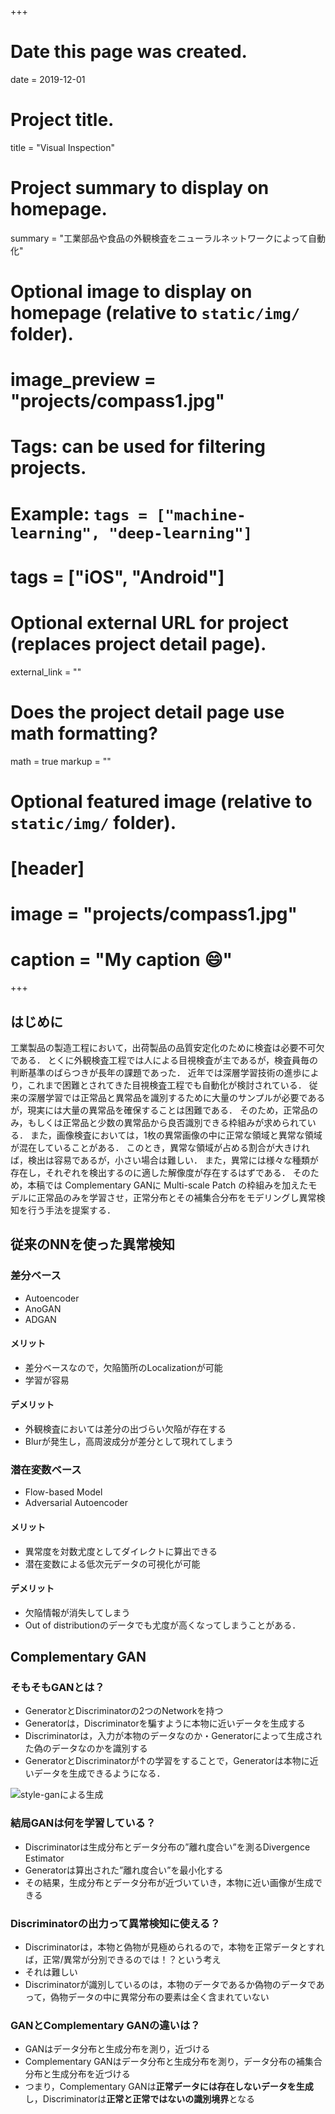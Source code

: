 +++
# Date this page was created.
date = 2019-12-01

# Project title.
title = "Visual Inspection"

# Project summary to display on homepage.
summary = "工業部品や食品の外観検査をニューラルネットワークによって自動化"

# Optional image to display on homepage (relative to `static/img/` folder).
# image_preview = "projects/compass1.jpg"

# Tags: can be used for filtering projects.
# Example: `tags = ["machine-learning", "deep-learning"]`
# tags = ["iOS", "Android"]

# Optional external URL for project (replaces project detail page).
external_link = ""

# Does the project detail page use math formatting?
math = true
markup = ""

# Optional featured image (relative to `static/img/` folder).
# [header]
# image = "projects/compass1.jpg"
# caption = "My caption :smile:"

+++

## はじめに
工業製品の製造工程において，出荷製品の品質安定化のために検査は必要不可欠である．
とくに外観検査工程では人による目視検査が主であるが，検査員毎の判断基準のばらつきが長年の課題であった．
近年では深層学習技術の進歩により，これまで困難とされてきた目視検査工程でも自動化が検討されている．
従来の深層学習では正常品と異常品を識別するために大量のサンプルが必要であるが，現実には大量の異常品を確保することは困難である．
そのため，正常品のみ，もしくは正常品と少数の異常品から良否識別できる枠組みが求められている．
また，画像検査においては，1枚の異常画像の中に正常な領域と異常な領域が混在していることがある．
このとき，異常な領域が占める割合が大きければ，検出は容易であるが，小さい場合は難しい．
また，異常には様々な種類が存在し，それぞれを検出するのに適した解像度が存在するはずである．
そのため，本稿では Complementary GANに Multi-scale Patch の枠組みを加えたモデルに正常品のみを学習させ，正常分布とその補集合分布をモデリングし異常検知を行う手法を提案する．

## 従来のNNを使った異常検知

### 差分ベース
* Autoencoder
* AnoGAN
* ADGAN

#### メリット
* 差分ベースなので，欠陥箇所のLocalizationが可能
* 学習が容易

#### デメリット
* 外観検査においては差分の出づらい欠陥が存在する
* Blurが発生し，高周波成分が差分として現れてしまう

### 潜在変数ベース
* Flow-based Model
* Adversarial Autoencoder

#### メリット
* 異常度を対数尤度としてダイレクトに算出できる
* 潜在変数による低次元データの可視化が可能

#### デメリット
* 欠陥情報が消失してしまう
* Out of distributionのデータでも尤度が高くなってしまうことがある．

## Complementary GAN
### そもそもGANとは？
* GeneratorとDiscriminatorの2つのNetworkを持つ
* Generatorは，Discriminatorを騙すように本物に近いデータを生成する
* Discriminatorは，入力が本物のデータなのか・Generatorによって生成された偽のデータなのかを識別する
* GeneratorとDiscriminatorが↑の学習をすることで，Generatorは本物に近いデータを生成できるようになる．

![](https://github.com/NVlabs/stylegan/raw/master/stylegan-teaser.png "style-ganによる生成")

### 結局GANは何を学習している？
* Discriminatorは生成分布とデータ分布の”離れ度合い”を測るDivergence Estimator
* Generatorは算出された”離れ度合い”を最小化する
* その結果，生成分布とデータ分布が近づいていき，本物に近い画像が生成できる

### Discriminatorの出力って異常検知に使える？
* Discriminatorは，本物と偽物が見極められるので，本物を正常データとすれば，正常/異常が分別できるのでは！？という考え
* それは難しい
* Discriminatorが識別しているのは，本物のデータであるか偽物のデータであって，偽物データの中に異常分布の要素は全く含まれていない

### GANとComplementary GANの違いは？
* GANはデータ分布と生成分布を測り，近づける
* Complementary GANはデータ分布と生成分布を測り，データ分布の補集合分布と生成分布を近づける
* つまり，Complementary GANは**正常データには存在しないデータを生成**し，Discriminatorは**正常と正常ではないの識別境界**となる